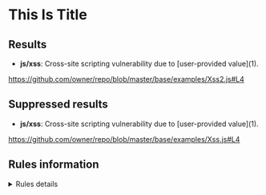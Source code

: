 # This Is Title

## Results


- **js/xss**: Cross-site scripting vulnerability due to \[user-provided value\]\(1\).

https://github.com/owner/repo/blob/master/base/examples/Xss2.js#L4



## Suppressed results

- **js/xss**: Cross-site scripting vulnerability due to \[user-provided value\]\(1\).

https://github.com/owner/repo/blob/master/base/examples/Xss.js#L4




## Rules information
<!-- Rule Info -->
<details><summary>Rules details</summary>

- js/xss [error]

> Client-side cross-site scripting
 

## Tool information
- Name: CodeQL command-line toolchain
- Organization: GitHub
- Version: 2.2.4
